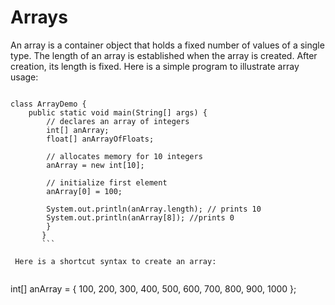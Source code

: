 # Arrays

An array is a container object that holds a fixed number of values of a single type. The length of an array is established when the array is created. After creation, its length is fixed. Here is a simple program to illustrate array usage:
```

class ArrayDemo {
    public static void main(String[] args) {
        // declares an array of integers
        int[] anArray;
        float[] anArrayOfFloats;

        // allocates memory for 10 integers
        anArray = new int[10];
           
        // initialize first element
        anArray[0] = 100;
        
        System.out.println(anArray.length); // prints 10
        System.out.println(anArray[8]); //prints 0
        }
       }
       ```
       
 Here is a shortcut syntax to create an array:
 
 ```
int[] anArray = { 
    100, 200, 300,
    400, 500, 600, 
    700, 800, 900, 1000
};
```